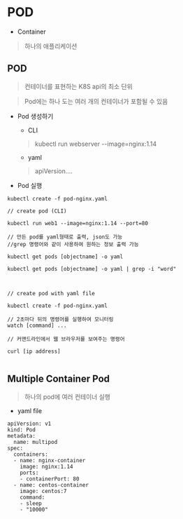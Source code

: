 POD
=====


* Container

> 하나의 애플리케이션 


## POD

> 컨테이너를 표현하는 K8S api의 최소 단위 

> Pod에는 하나 도는 여러 개의 컨테이너가 포함될 수 있음


* Pod 생성하기

  * CLI
  
  > kubectl run webserver --image=nginx:1.14
  
  * yaml

  > apiVersion....


* Pod 실행

```
kubectl create -f pod-nginx.yaml
```

```
// create pod (CLI)

kubectl run web1 --image=nginx:1.14 --port=80

// 만든 pod를 yaml형태로 출력, json도 가능
//grep 명령어와 같이 사용하여 원하는 정보 출력 가능

kubectl get pods [objectname] -o yaml

kubectl get pods [objectname] -o yaml | grep -i "word"



// create pod with yaml file

kubectl create -f pod-nginx.yaml

// 2초마다 뒤의 명령어를 실행하여 모니터링
watch [command] ...

// 커맨드라인에서 웹 브라우저를 보여주는 명령어

curl [ip address]


```

## Multiple Container Pod

> 하나의 pod에 여러 컨테이너 실행

* yaml file
```
apiVersion: v1
kind: Pod
metadata:
  name: multipod
spec:
  containers:
  - name: nginx-container
    image: nginx:1.14
    ports:
    - containerPort: 80
  - name: centos-container
    image: centos:7
    command:
    - sleep
    - "10000"
```

